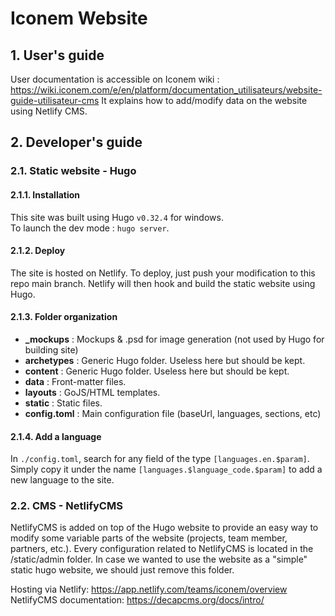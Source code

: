 # Iconem Website

## 1. User's guide 
User documentation is accessible on Iconem wiki : https://wiki.iconem.com/e/en/platform/documentation_utilisateurs/website-guide-utilisateur-cms
It explains how to add/modify data on the website using Netlify CMS.

## 2. Developer's guide

### 2.1. Static website - Hugo

#### 2.1.1. Installation

This site was built using Hugo `v0.32.4` for windows.
<br/>
To launch the dev mode : `hugo server`.

#### 2.1.2. Deploy

The site is hosted on Netlify. To deploy, just push your modification to this repo main branch. Netlify will then hook and build the static website using Hugo.

#### 2.1.3. Folder organization

- **\_mockups** : Mockups & .psd for image generation (not used by Hugo for building site)
- **archetypes** : Generic Hugo folder. Useless here but should be kept.
- **content** : Generic Hugo folder. Useless here but should be kept.
- **data** : Front-matter files.
- **layouts** : GoJS/HTML templates.
- **static** : Static files.
- **config.toml** : Main configuration file (baseUrl, languages, sections, etc)

#### 2.1.4. Add a language

In `./config.toml`, search for any field of the type `[languages.en.$param]`. Simply copy it under the name `[languages.$language_code.$param]` to add a new language to the site.

### 2.2. CMS - NetlifyCMS
NetlifyCMS is added on top of the Hugo website to provide an easy way to modify some variable parts of the website (projects, team member, partners, etc.).
Every configuration related to NetlifyCMS is located in the /static/admin folder. In case we wanted to use the website as a "simple" static hugo website, we should just remove this folder.

Hosting via Netlify: https://app.netlify.com/teams/iconem/overview
NetlifyCMS documentation: https://decapcms.org/docs/intro/


